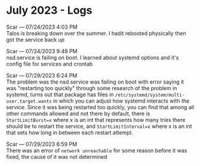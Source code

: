 # July 2023 - Logs

Scar — 07/24/2023 4:03 PM<br>
Talos is breaking down over the summer. I hadit rebooted physically then got the service back up

Scar — 07/24/2023 9:49 PM<br>
nsd.service is failing on boot. I learned about systemd options and it's config file for services and crontab

Scar — 07/29/2023 6:24 PM<br>
The problem was the nsd.service was failing on boot with error saying it was "restarting too quickly" through some research of the problem in systemd, turns out that package has files in `/etc/systemd/system/multi-user.target.wants` in which you can adjust how systemd interacts with the service. Since it was being restarted too quickly, you can find that among all other commands allowed and not there by default, there is `StartLimitBurst=x` where x is an int that represents how many tries there should be to restart the service, and `StartLimitInterval=x` where x is an int that sets how long in between each restart attempt.

Scar — 07/29/2023 6:59 PM<br>
There was an error of `network unreachable` for some reason before it was fixed, the cause of it was not determined